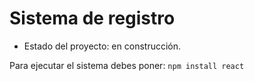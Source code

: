 <h1>Sistema de registro</h1>

- Estado del proyecto: en construcción.

Para ejecutar el sistema debes poner:
```npm install react```
